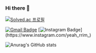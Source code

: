 ### Hi there 👋
[![Solved.ac
프로필](http://mazassumnida.wtf/api/mini/generate_badge?boj=yyerim0901)](https://solved.ac/yyerim0901)

[![Gmail Badge](https://img.shields.io/badge/Gmail-d14836?style=flat-square&logo=Gmail&logoColor=white&link=mailto:yerimbiz0901@gmail.com)](mailto:yerimbiz0901@gmail.com)
[![Instagram Badge](https://img.shields.io/badge/instagram-E4405F?style=flat-square&logo=instagram&logoColor=white&link=https://www.instagram.com/yeah_rrim_)](https://www.instagram.com/yeah_rrim_)

![Anurag's GitHub stats](https://github-readme-stats.vercel.app/api?username=yyerim0901&&show_icons=true&theme=merko) 
